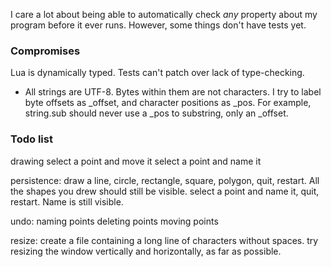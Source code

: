 I care a lot about being able to automatically check _any_ property about my
program before it ever runs. However, some things don't have tests yet.

### Compromises

Lua is dynamically typed. Tests can't patch over lack of type-checking.

* All strings are UTF-8. Bytes within them are not characters. I try to label
  byte offsets as _offset, and character positions as _pos. For example,
  string.sub should never use a _pos to substring, only an _offset.


### Todo list

drawing
  select a point and move it
  select a point and name it

persistence:
  draw a line, circle, rectangle, square, polygon, quit, restart. All the shapes you drew should still be visible.
  select a point and name it, quit, restart. Name is still visible.

undo:
  naming points
  deleting points
  moving points

resize:
  create a file containing a long line of characters without spaces. try
  resizing the window vertically and horizontally, as far as possible.
